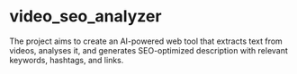 # video_seo_analyzer
The project aims to create an AI-powered web tool that extracts text from videos, analyses it, and generates SEO-optimized description with relevant keywords, hashtags, and links.
